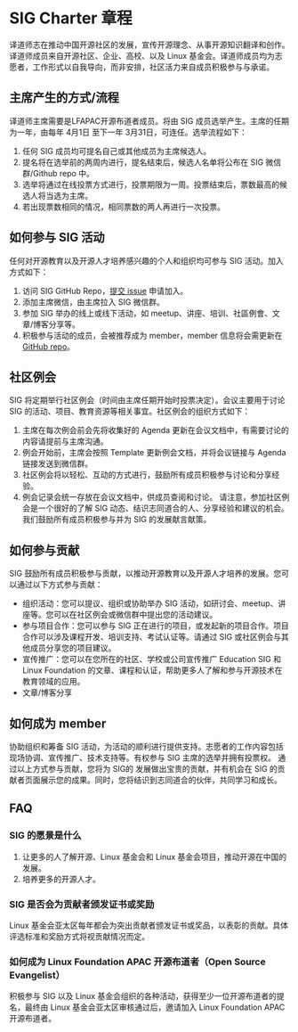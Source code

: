 # SIG Charter 章程

译道师志在推动中国开源社区的发展，宣传开源理念、从事开源知识翻译和创作。译道师成员来自开源社区、企业、高校、以及 Linux 基金会。译道师成员均为志愿者，工作形式以自我导向，而非安排，社区活力来自成员积极参与与承诺。

## 主席产生的方式/流程

译道师主席需要是LFAPAC开源布道者成员。将由 SIG 成员选举产生。主席的任期为一年，由每年 4月1日 至下一年 3月31日，可连任。选举流程如下：

1. 任何 SIG 成员均可提名自己或其他成员为主席候选人。
2. 提名将在选举前的两周内进行，提名结束后，候选人名单将公布在 SIG 微信群/Github repo 中。
3. 选举将通过在线投票方式进行，投票期限为一周。投票结束后，票数最高的候选人将当选为主席。
4. 若出现票数相同的情况，相同票数的两人再进行一次投票。

## 如何参与 SIG 活动

任何对开源教育以及开源人才培养感兴趣的个人和组织均可参与 SIG 活动。加入方式如下：

1. 访问 SIG GitHub Repo，[提交 issue](https://github.com/lfapac-open-source-evangelist/education-and-talent-development-sig/issues/new?assignees=sunny0826&labels=new+member&projects=&template=apply-to-join-the-edu-sig.md&title=%5BNew+Member%5D) 申请加入。
2. 添加主席微信，由主席拉入 SIG 微信群。
3. 参加 SIG 举办的线上或线下活动，如 meetup、讲座、培训、社區例會、文章/博客分享等。
4. 积极参与活动的成员，会被推荐成为 member，member 信息将会需更新在 [GitHub repo](https://github.com/lfapac-open-source-evangelist/education-and-talent-development-sig)。

## 社区例会

SIG 将定期举行社区例会（时间由主席任期开始时投票决定）。会议主要用于讨论 SIG 的活动、项目、教育资源等相关事宜。社区例会的组织方式如下：

1. 主席在每次例会前会先将收集好的 Agenda 更新在会议文档中，有需要讨论的内容请提前与主席沟通。
2. 例会开始前，主席会按照 Template 更新例会文档，并将会议链接与 Agenda 链接发送到微信群。
3. 社区例会将以轻松、互动的方式进行，鼓励所有成员积极参与讨论和分享经验。
4. 例会记录会统一存放在会议文档中，供成员查阅和讨论。
请注意，参加社区例会是一个很好的了解 SIG 动态、结识志同道合的人、分享经验和建议的机会。我们鼓励所有成员积极参与并为 SIG 的发展献言献策。

## 如何参与贡献

SIG 鼓励所有成员积极参与贡献，以推动开源教育以及开源人才培养的发展。您可以通过以下方式参与贡献：

- 组织活动：您可以提议、组织或协助举办 SIG 活动，如研讨会、meetup、讲座等。您可以在社区例会或微信群中提出您的活动建议。
- 参与项目合作：您可以参与 SIG 正在进行的项目，或发起新的项目合作。项目合作可以涉及课程开发、培训支持、考试认证等。请通过 SIG 或社区例会与其他成员分享您的项目建议。
- 宣传推广：您可以在您所在的社区、学校或公司宣传推广 Education SIG 和 Linux Foundation 的文章、课程和认证，帮助更多人了解和参与开源技术在教育领域的应用。
- 文章/博客分享

## 如何成为 member

协助组织和筹备 SIG 活动，为活动的顺利进行提供支持。志愿者的工作内容包括现场协调、宣传推广、技术支持等。有权参与 SIG 主席的选举并拥有投票权。
通过以上方式参与贡献，您将为 SIG的 发展做出宝贵的贡献，并有机会在 SIG 的贡献者页面展示您的成果。同时，您将结识到志同道合的伙伴，共同学习和成长。

## FAQ

### SIG 的愿景是什么

1. 让更多的人了解开源、Linux 基金会和 Linux 基金会项目，推动开源在中国的发展。
2. 培养更多的开源人才。

### SIG 是否会为贡献者颁发证书或奖励

Linux 基金会亚太区每年都会为突出贡献者颁发证书或奖品，以表彰的贡献。具体评选标准和奖励方式将视贡献情况而定。

### 如何成为 Linux Foundation APAC 开源布道者（Open Source Evangelist）

积极参与 SIG 以及 Linux 基金会组织的各种活动，获得至少一位开源布道者的提名，最终由 Linux 基金会亚太区审核通过后，邀请加入 Linux Foundation APAC 开源布道者。
